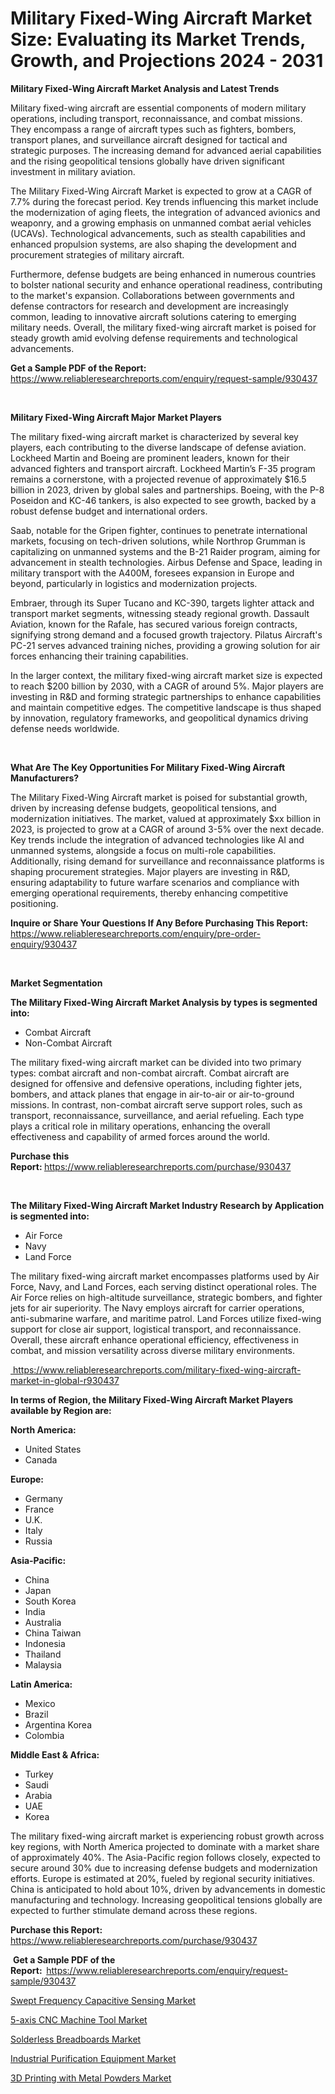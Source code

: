 <p><h1>Military Fixed-Wing Aircraft Market Size: Evaluating its Market Trends, Growth, and Projections 2024 - 2031</h1></p><p><strong>Military Fixed-Wing Aircraft Market Analysis and Latest Trends</strong></p>
<p><p>Military fixed-wing aircraft are essential components of modern military operations, including transport, reconnaissance, and combat missions. They encompass a range of aircraft types such as fighters, bombers, transport planes, and surveillance aircraft designed for tactical and strategic purposes. The increasing demand for advanced aerial capabilities and the rising geopolitical tensions globally have driven significant investment in military aviation.</p><p>The Military Fixed-Wing Aircraft Market is expected to grow at a CAGR of 7.7% during the forecast period. Key trends influencing this market include the modernization of aging fleets, the integration of advanced avionics and weaponry, and a growing emphasis on unmanned combat aerial vehicles (UCAVs). Technological advancements, such as stealth capabilities and enhanced propulsion systems, are also shaping the development and procurement strategies of military aircraft.</p><p>Furthermore, defense budgets are being enhanced in numerous countries to bolster national security and enhance operational readiness, contributing to the market's expansion. Collaborations between governments and defense contractors for research and development are increasingly common, leading to innovative aircraft solutions catering to emerging military needs. Overall, the military fixed-wing aircraft market is poised for steady growth amid evolving defense requirements and technological advancements.</p></p>
<p><strong>Get a Sample PDF of the Report:&nbsp;</strong> <a href="https://www.reliableresearchreports.com/enquiry/request-sample/930437?utm_campaign=32&utm_medium=2&utm_source=Github&utm_content=ia&utm_term=28102024&utm_id=military-fixed-wing-aircraft">https://www.reliableresearchreports.com/enquiry/request-sample/930437</a></p>
<p>&nbsp;</p>
<p><strong>Military Fixed-Wing Aircraft Major Market Players</strong></p>
<p><p>The military fixed-wing aircraft market is characterized by several key players, each contributing to the diverse landscape of defense aviation. Lockheed Martin and Boeing are prominent leaders, known for their advanced fighters and transport aircraft. Lockheed Martin’s F-35 program remains a cornerstone, with a projected revenue of approximately $16.5 billion in 2023, driven by global sales and partnerships. Boeing, with the P-8 Poseidon and KC-46 tankers, is also expected to see growth, backed by a robust defense budget and international orders.</p><p>Saab, notable for the Gripen fighter, continues to penetrate international markets, focusing on tech-driven solutions, while Northrop Grumman is capitalizing on unmanned systems and the B-21 Raider program, aiming for advancement in stealth technologies. Airbus Defense and Space, leading in military transport with the A400M, foresees expansion in Europe and beyond, particularly in logistics and modernization projects.</p><p>Embraer, through its Super Tucano and KC-390, targets lighter attack and transport market segments, witnessing steady regional growth. Dassault Aviation, known for the Rafale, has secured various foreign contracts, signifying strong demand and a focused growth trajectory. Pilatus Aircraft's PC-21 serves advanced training niches, providing a growing solution for air forces enhancing their training capabilities.</p><p>In the larger context, the military fixed-wing aircraft market size is expected to reach $200 billion by 2030, with a CAGR of around 5%. Major players are investing in R&D and forming strategic partnerships to enhance capabilities and maintain competitive edges. The competitive landscape is thus shaped by innovation, regulatory frameworks, and geopolitical dynamics driving defense needs worldwide.</p></p>
<p>&nbsp;</p>
<p><strong>What Are The Key Opportunities For Military Fixed-Wing Aircraft Manufacturers?</strong></p>
<p><p>The Military Fixed-Wing Aircraft market is poised for substantial growth, driven by increasing defense budgets, geopolitical tensions, and modernization initiatives. The market, valued at approximately $xx billion in 2023, is projected to grow at a CAGR of around 3-5% over the next decade. Key trends include the integration of advanced technologies like AI and unmanned systems, alongside a focus on multi-role capabilities. Additionally, rising demand for surveillance and reconnaissance platforms is shaping procurement strategies. Major players are investing in R&D, ensuring adaptability to future warfare scenarios and compliance with emerging operational requirements, thereby enhancing competitive positioning.</p></p>
<p><strong>Inquire or Share Your Questions If Any Before Purchasing This Report:</strong> <a href="https://www.reliableresearchreports.com/enquiry/pre-order-enquiry/930437?utm_campaign=32&utm_medium=2&utm_source=Github&utm_content=ia&utm_term=28102024&utm_id=military-fixed-wing-aircraft">https://www.reliableresearchreports.com/enquiry/pre-order-enquiry/930437</a></p>
<p>&nbsp;</p>
<p><strong>Market Segmentation</strong></p>
<p><strong>The Military Fixed-Wing Aircraft Market Analysis by types is segmented into:</strong></p>
<p><ul><li>Combat Aircraft</li><li>Non-Combat Aircraft</li></ul></p>
<p><p>The military fixed-wing aircraft market can be divided into two primary types: combat aircraft and non-combat aircraft. Combat aircraft are designed for offensive and defensive operations, including fighter jets, bombers, and attack planes that engage in air-to-air or air-to-ground missions. In contrast, non-combat aircraft serve support roles, such as transport, reconnaissance, surveillance, and aerial refueling. Each type plays a critical role in military operations, enhancing the overall effectiveness and capability of armed forces around the world.</p></p>
<p><strong>Purchase this Report:&nbsp;</strong><a href="https://www.reliableresearchreports.com/purchase/930437?utm_campaign=32&utm_medium=2&utm_source=Github&utm_content=ia&utm_term=28102024&utm_id=military-fixed-wing-aircraft">https://www.reliableresearchreports.com/purchase/930437</a></p>
<p>&nbsp;</p>
<p><strong>The Military Fixed-Wing Aircraft Market Industry Research by Application is segmented into:</strong></p>
<p><ul><li>Air Force</li><li>Navy</li><li>Land Force</li></ul></p>
<p><p>The military fixed-wing aircraft market encompasses platforms used by Air Force, Navy, and Land Forces, each serving distinct operational roles. The Air Force relies on high-altitude surveillance, strategic bombers, and fighter jets for air superiority. The Navy employs aircraft for carrier operations, anti-submarine warfare, and maritime patrol. Land Forces utilize fixed-wing support for close air support, logistical transport, and reconnaissance. Overall, these aircraft enhance operational efficiency, effectiveness in combat, and mission versatility across diverse military environments.</p></p>
<p><a href="https://www.reliableresearchreports.com/military-fixed-wing-aircraft-market-in-global-r930437?utm_campaign=32&utm_medium=2&utm_source=Github&utm_content=ia&utm_term=28102024&utm_id=military-fixed-wing-aircraft">&nbsp;https://www.reliableresearchreports.com/military-fixed-wing-aircraft-market-in-global-r930437</a></p>
<p><strong>In terms of Region, the Military Fixed-Wing Aircraft Market Players available by Region are:</strong></p>
<p>
    <p> <strong> North America: </strong>
        <ul>
            <li>United States</li>
            <li>Canada</li>
        </ul>
        </p> 
    <p> <strong> Europe: </strong>
        <ul>
            <li>Germany</li>
            <li>France</li>
            <li>U.K.</li>
            <li>Italy</li>
            <li>Russia</li>
        </ul>
        </p> 
    <p> <strong> Asia-Pacific: </strong>
        <ul>
            <li>China</li>
            <li>Japan</li>
            <li>South Korea</li>
            <li>India</li>
            <li>Australia</li>
            <li>China Taiwan</li>
            <li>Indonesia</li>
            <li>Thailand</li>
            <li>Malaysia</li>
        </ul>
        </p> 
    <p> <strong> Latin America: </strong>
        <ul>
            <li>Mexico</li>
            <li>Brazil</li>
            <li>Argentina Korea</li>
            <li>Colombia</li>
        </ul>
        </p> 
    <p> <strong> Middle East & Africa: </strong>
        <ul>
            <li>Turkey</li>
            <li>Saudi</li>
            <li>Arabia</li>
            <li>UAE</li>
            <li>Korea</li>
        </ul>
    </p>
    </p>
<p><p>The military fixed-wing aircraft market is experiencing robust growth across key regions, with North America projected to dominate with a market share of approximately 40%. The Asia-Pacific region follows closely, expected to secure around 30% due to increasing defense budgets and modernization efforts. Europe is estimated at 20%, fueled by regional security initiatives. China is anticipated to hold about 10%, driven by advancements in domestic manufacturing and technology. Increasing geopolitical tensions globally are expected to further stimulate demand across these regions.</p></p>
<p><strong>Purchase this Report: </strong><a href="https://www.reliableresearchreports.com/purchase/930437?utm_campaign=32&utm_medium=2&utm_source=Github&utm_content=ia&utm_term=28102024&utm_id=military-fixed-wing-aircraft">https://www.reliableresearchreports.com/purchase/930437</a></p>
<p>&nbsp;<strong>Get a Sample PDF of the Report:&nbsp;&nbsp;</strong><a href="https://www.reliableresearchreports.com/enquiry/request-sample/930437?utm_campaign=32&utm_medium=2&utm_source=Github&utm_content=ia&utm_term=28102024&utm_id=military-fixed-wing-aircraft">https://www.reliableresearchreports.com/enquiry/request-sample/930437</a></p>
<p><strong></strong></p>
<p><p><a href="https://www.linkedin.com/pulse/pulse-swept-frequency-capacitive-sensing-rhythms-change-market-k5o4e?utm_campaign=32&utm_medium=2&utm_source=Github&utm_content=ia&utm_term=28102024&utm_id=military-fixed-wing-aircraft">Swept Frequency Capacitive Sensing Market</a></p><p><a href="https://issuu.com/reportprime-2/docs/5-axis-cnc-machine-tool-market-size_eee1426824b7eb?utm_campaign=32&utm_medium=2&utm_source=Github&utm_content=ia&utm_term=28102024&utm_id=military-fixed-wing-aircraft">5-axis CNC Machine Tool Market</a></p><p><a href="https://www.linkedin.com/pulse/solderless-breadboards-market-industry-landscape-growth-ybhef?utm_campaign=32&utm_medium=2&utm_source=Github&utm_content=ia&utm_term=28102024&utm_id=military-fixed-wing-aircraft">Solderless Breadboards Market</a></p><p><a href="https://issuu.com/reportprime-2/docs/industrial-purification-equipment-market-size-2030?utm_campaign=32&utm_medium=2&utm_source=Github&utm_content=ia&utm_term=28102024&utm_id=military-fixed-wing-aircraft">Industrial Purification Equipment Market</a></p><p><a href="https://github.com/isbel3opkkem/Market-Research-Report-List-1/blob/main/3d-printing-with-metal-powders-market.md?utm_campaign=32&utm_medium=2&utm_source=Github&utm_content=ia&utm_term=28102024&utm_id=military-fixed-wing-aircraft">3D Printing with Metal Powders Market</a></p></p>